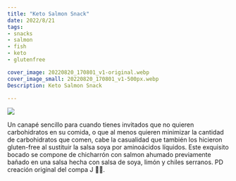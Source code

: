 ```yaml
---
title: "Keto Salmon Snack"
date: 2022/8/21
tags:
- snacks
- salmon
- fish
- keto
- glutenfree

cover_image: 20220820_170801_v1-original.webp
cover_image_small: 20220820_170801_v1-500px.webp
Description: Keto Salmon Snack

---
```


[![](20220820_170801_v1-800px.webp)](20220820_170801_v1-original.webp)

Un canapé sencillo para cuando tienes invitados que no quieren carbohidratos en su comida, o que al menos quieren minimizar la cantidad de carbohidratos que comen, cabe la casualidad que también los hicieron gluten-free al sustituir la salsa soya por aminoácidos líquidos. Este exquisito bocado se compone de chicharrón con salmon ahumado previamente bañado en una salsa hecha con salsa de soya, limón y chiles serranos. PD creación original del compa J 🤙🏽. 


